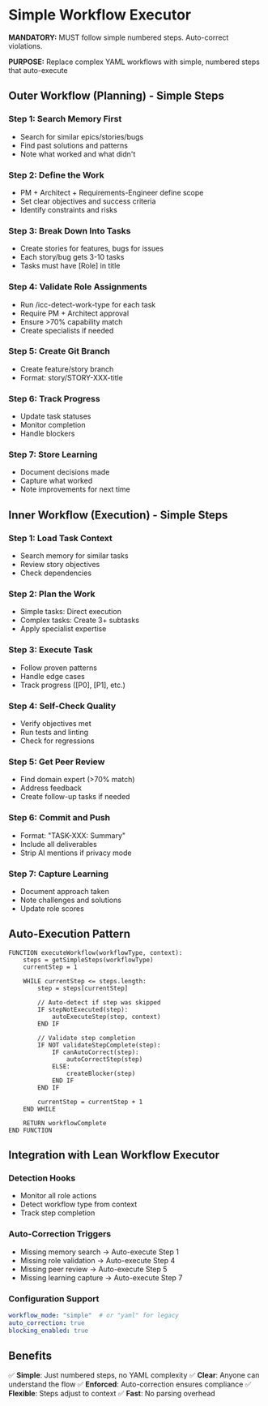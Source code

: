 # Simple Workflow Executor

**MANDATORY:** MUST follow simple numbered steps. Auto-correct violations.

**PURPOSE:** Replace complex YAML workflows with simple, numbered steps that auto-execute

## Outer Workflow (Planning) - Simple Steps

### Step 1: Search Memory First
- Search for similar epics/stories/bugs
- Find past solutions and patterns
- Note what worked and what didn't

### Step 2: Define the Work
- PM + Architect + Requirements-Engineer define scope
- Set clear objectives and success criteria
- Identify constraints and risks

### Step 3: Break Down Into Tasks
- Create stories for features, bugs for issues
- Each story/bug gets 3-10 tasks
- Tasks must have [Role] in title

### Step 4: Validate Role Assignments
- Run /icc-detect-work-type for each task
- Require PM + Architect approval
- Ensure >70% capability match
- Create specialists if needed

### Step 5: Create Git Branch
- Create feature/story branch
- Format: story/STORY-XXX-title

### Step 6: Track Progress
- Update task statuses
- Monitor completion
- Handle blockers

### Step 7: Store Learning
- Document decisions made
- Capture what worked
- Note improvements for next time

## Inner Workflow (Execution) - Simple Steps

### Step 1: Load Task Context
- Search memory for similar tasks
- Review story objectives
- Check dependencies

### Step 2: Plan the Work
- Simple tasks: Direct execution
- Complex tasks: Create 3+ subtasks
- Apply specialist expertise

### Step 3: Execute Task
- Follow proven patterns
- Handle edge cases
- Track progress ([P0], [P1], etc.)

### Step 4: Self-Check Quality
- Verify objectives met
- Run tests and linting
- Check for regressions

### Step 5: Get Peer Review
- Find domain expert (>70% match)
- Address feedback
- Create follow-up tasks if needed

### Step 6: Commit and Push
- Format: "TASK-XXX: Summary"
- Include all deliverables
- Strip AI mentions if privacy mode

### Step 7: Capture Learning
- Document approach taken
- Note challenges and solutions
- Update role scores

## Auto-Execution Pattern

```pseudocode
FUNCTION executeWorkflow(workflowType, context):
    steps = getSimpleSteps(workflowType)
    currentStep = 1
    
    WHILE currentStep <= steps.length:
        step = steps[currentStep]
        
        // Auto-detect if step was skipped
        IF stepNotExecuted(step):
            autoExecuteStep(step, context)
        END IF
        
        // Validate step completion
        IF NOT validateStepComplete(step):
            IF canAutoCorrect(step):
                autoCorrectStep(step)
            ELSE:
                createBlocker(step)
            END IF
        END IF
        
        currentStep = currentStep + 1
    END WHILE
    
    RETURN workflowComplete
END FUNCTION
```

## Integration with Lean Workflow Executor

### Detection Hooks
- Monitor all role actions
- Detect workflow type from context
- Track step completion

### Auto-Correction Triggers
- Missing memory search → Auto-execute Step 1
- Missing role validation → Auto-execute Step 4
- Missing peer review → Auto-execute Step 5
- Missing learning capture → Auto-execute Step 7

### Configuration Support
```yaml
workflow_mode: "simple"  # or "yaml" for legacy
auto_correction: true
blocking_enabled: true
```

## Benefits

✅ **Simple**: Just numbered steps, no YAML complexity
✅ **Clear**: Anyone can understand the flow
✅ **Enforced**: Auto-correction ensures compliance
✅ **Flexible**: Steps adjust to context
✅ **Fast**: No parsing overhead